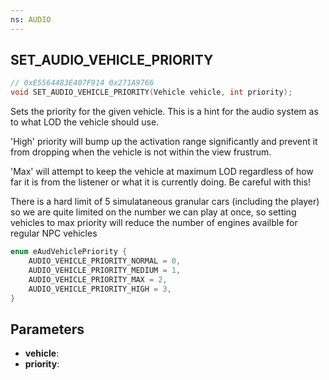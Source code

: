 ```yaml
---
ns: AUDIO
---
```

## SET_AUDIO_VEHICLE_PRIORITY

```c
// 0xE5564483E407F914 0x271A9766
void SET_AUDIO_VEHICLE_PRIORITY(Vehicle vehicle, int priority);
```

Sets the priority for the given vehicle. This is a hint for the audio system as to what LOD the
vehicle should use.

'High' priority will bump up the activation range significantly and prevent it
from dropping when the vehicle is not within the view frustrum.

'Max' will attempt to keep the vehicle at maximum LOD regardless of how far it is from the listener or what it is currently doing. Be careful with this!

There is a hard limit of 5 simulataneous granular cars (including the player) so we are quite limited on the number
we can play at once, so setting vehicles to max priority will reduce the number of engines availble for regular NPC vehicles


```c
enum eAudVehiclePriority {
	AUDIO_VEHICLE_PRIORITY_NORMAL = 0,
	AUDIO_VEHICLE_PRIORITY_MEDIUM = 1,
	AUDIO_VEHICLE_PRIORITY_MAX = 2,
	AUDIO_VEHICLE_PRIORITY_HIGH = 3,
}
```


## Parameters
* **vehicle**:
* **priority**:

